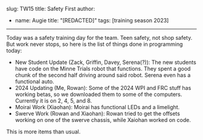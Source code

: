 slug: TW15
title: Safety First
author:
  - name: Augie
    title: "[REDACTED]"
tags: [training season 2023]
---

Today was a safety training day for the team. Teen safety, not shop safety. But work never stops, so here is the list of things done in programming today:
* New Student Update (Zack, Griffin, Davey, Serena(?)): The new students have code on the Minne Trials robot that functions. They spent a good chunk of the second half driving around said robot. Serena even has a functional auto.
* 2024 Updating (Me, Rowan): Some of the 2024 WPI and FRC stuff has working betas, so we downloaded them to some of the computers. Currently it is on 2, 4, 5, and 8.
* Moirai Work (Xiaohan): Moirai has functional LEDs and a limelight.
* Swerve Work (Rowan and Xiaohan): Rowan tried to get the offsets working on one of the swerve chassis, while Xaiohan worked on code.

This is more items than usual. 